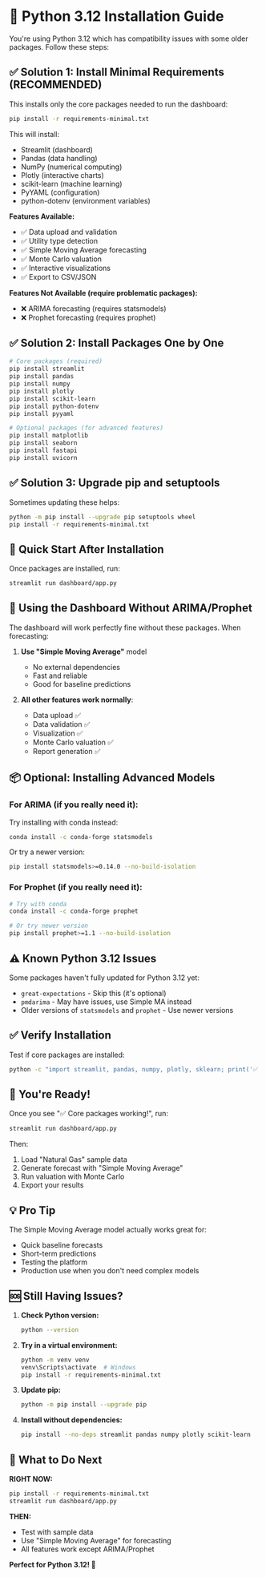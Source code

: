 # 🐍 Python 3.12 Installation Guide

You're using Python 3.12 which has compatibility issues with some older packages. Follow these steps:

## ✅ Solution 1: Install Minimal Requirements (RECOMMENDED)

This installs only the core packages needed to run the dashboard:

```bash
pip install -r requirements-minimal.txt
```

This will install:
- Streamlit (dashboard)
- Pandas (data handling)
- NumPy (numerical computing)
- Plotly (interactive charts)
- scikit-learn (machine learning)
- PyYAML (configuration)
- python-dotenv (environment variables)

**Features Available:**
- ✅ Data upload and validation
- ✅ Utility type detection
- ✅ Simple Moving Average forecasting
- ✅ Monte Carlo valuation
- ✅ Interactive visualizations
- ✅ Export to CSV/JSON

**Features Not Available (require problematic packages):**
- ❌ ARIMA forecasting (requires statsmodels)
- ❌ Prophet forecasting (requires prophet)

## ✅ Solution 2: Install Packages One by One

```bash
# Core packages (required)
pip install streamlit
pip install pandas
pip install numpy
pip install plotly
pip install scikit-learn
pip install python-dotenv
pip install pyyaml

# Optional packages (for advanced features)
pip install matplotlib
pip install seaborn
pip install fastapi
pip install uvicorn
```

## ✅ Solution 3: Upgrade pip and setuptools

Sometimes updating these helps:

```bash
python -m pip install --upgrade pip setuptools wheel
pip install -r requirements-minimal.txt
```

## 🚀 Quick Start After Installation

Once packages are installed, run:

```bash
streamlit run dashboard/app.py
```

## 🎯 Using the Dashboard Without ARIMA/Prophet

The dashboard will work perfectly fine without these packages. When forecasting:

1. **Use "Simple Moving Average"** model
   - No external dependencies
   - Fast and reliable
   - Good for baseline predictions

2. **All other features work normally**:
   - Data upload ✅
   - Data validation ✅
   - Visualization ✅
   - Monte Carlo valuation ✅
   - Report generation ✅

## 📦 Optional: Installing Advanced Models

### For ARIMA (if you really need it):

Try installing with conda instead:
```bash
conda install -c conda-forge statsmodels
```

Or try a newer version:
```bash
pip install statsmodels>=0.14.0 --no-build-isolation
```

### For Prophet (if you really need it):

```bash
# Try with conda
conda install -c conda-forge prophet

# Or try newer version
pip install prophet>=1.1 --no-build-isolation
```

## ⚠️ Known Python 3.12 Issues

Some packages haven't fully updated for Python 3.12 yet:
- `great-expectations` - Skip this (it's optional)
- `pmdarima` - May have issues, use Simple MA instead
- Older versions of `statsmodels` and `prophet` - Use newer versions

## ✅ Verify Installation

Test if core packages are installed:

```bash
python -c "import streamlit, pandas, numpy, plotly, sklearn; print('✅ Core packages working!')"
```

## 🎉 You're Ready!

Once you see "✅ Core packages working!", run:

```bash
streamlit run dashboard/app.py
```

Then:
1. Load "Natural Gas" sample data
2. Generate forecast with "Simple Moving Average"
3. Run valuation with Monte Carlo
4. Export your results

## 💡 Pro Tip

The Simple Moving Average model actually works great for:
- Quick baseline forecasts
- Short-term predictions
- Testing the platform
- Production use when you don't need complex models

## 🆘 Still Having Issues?

1. **Check Python version:**
   ```bash
   python --version
   ```

2. **Try in a virtual environment:**
   ```bash
   python -m venv venv
   venv\Scripts\activate  # Windows
   pip install -r requirements-minimal.txt
   ```

3. **Update pip:**
   ```bash
   python -m pip install --upgrade pip
   ```

4. **Install without dependencies:**
   ```bash
   pip install --no-deps streamlit pandas numpy plotly scikit-learn
   ```

## 📧 What to Do Next

**RIGHT NOW:**
```bash
pip install -r requirements-minimal.txt
streamlit run dashboard/app.py
```

**THEN:**
- Test with sample data
- Use "Simple Moving Average" for forecasting
- All features work except ARIMA/Prophet

**Perfect for Python 3.12! 🐍**
